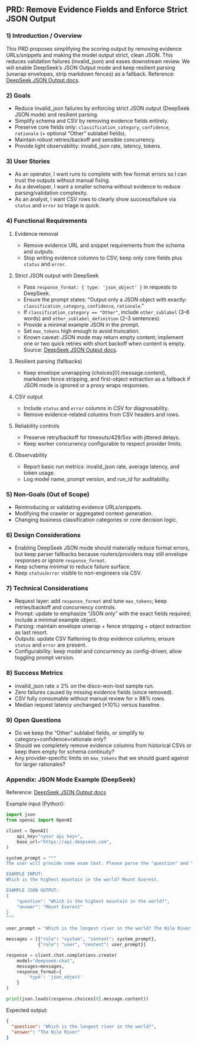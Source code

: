 ## PRD: Remove Evidence Fields and Enforce Strict JSON Output

### 1) Introduction / Overview

This PRD proposes simplifying the scoring output by removing evidence URLs/snippets and making the model output strict, clean JSON. This reduces validation failures (invalid_json) and eases downstream review. We will enable DeepSeek’s JSON Output mode and keep resilient parsing (unwrap envelopes, strip markdown fences) as a fallback. Reference: [DeepSeek JSON Output docs](https://api-docs.deepseek.com/guides/json_mode).

### 2) Goals

- Reduce invalid_json failures by enforcing strict JSON output (DeepSeek JSON mode) and resilient parsing.
- Simplify schema and CSV by removing evidence fields entirely.
- Preserve core fields only: `classification_category`, `confidence`, `rationale` (+ optional “Other” sublabel fields).
- Maintain robust retries/backoff and sensible concurrency.
- Provide light observability: invalid_json rate, latency, tokens.

### 3) User Stories

- As an operator, I want runs to complete with few format errors so I can trust the outputs without manual fixing.
- As a developer, I want a smaller schema without evidence to reduce parsing/validation complexity.
- As an analyst, I want CSV rows to clearly show success/failure via `status` and `error` so triage is quick.

### 4) Functional Requirements

1. Evidence removal

   - Remove evidence URL and snippet requirements from the schema and outputs.
   - Stop writing evidence columns to CSV; keep only core fields plus `status` and `error`.

2. Strict JSON output with DeepSeek

   - Pass `response_format: { type: 'json_object' }` in requests to DeepSeek.
   - Ensure the prompt states: “Output only a JSON object with exactly: `classification_category`, `confidence`, `rationale`.”
   - If `classification_category == "Other"`, include `other_sublabel` (3–6 words) and `other_sublabel_definition` (2–3 sentences).
   - Provide a minimal example JSON in the prompt.
   - Set `max_tokens` high enough to avoid truncation.
   - Known caveat: JSON mode may return empty content; implement one or two quick retries with short backoff when content is empty. Source: [DeepSeek JSON Output docs](https://api-docs.deepseek.com/guides/json_mode).

3. Resilient parsing (fallbacks)

   - Keep envelope unwrapping (choices[0].message.content), markdown fence stripping, and first-object extraction as a fallback if JSON mode is ignored or a proxy wraps responses.

4. CSV output

   - Include `status` and `error` columns in CSV for diagnosability.
   - Remove evidence-related columns from CSV headers and rows.

5. Reliability controls

   - Preserve retry/backoff for timeouts/429/5xx with jittered delays.
   - Keep worker concurrency configurable to respect provider limits.

6. Observability
   - Report basic run metrics: invalid_json rate, average latency, and token usage.
   - Log model name, prompt version, and run_id for auditability.

### 5) Non-Goals (Out of Scope)

- Reintroducing or validating evidence URLs/snippets.
- Modifying the crawler or aggregated context generation.
- Changing business classification categories or core decision logic.

### 6) Design Considerations

- Enabling DeepSeek JSON mode should materially reduce format errors, but keep parser fallbacks because routers/providers may still envelope responses or ignore `response_format`.
- Keep schema minimal to reduce failure surface.
- Keep `status`/`error` visible to non-engineers via CSV.

### 7) Technical Considerations

- Request layer: add `response_format` and tune `max_tokens`; keep retries/backoff and concurrency controls.
- Prompt: update to emphasize “JSON only” with the exact fields required; include a minimal example object.
- Parsing: maintain envelope unwrap + fence stripping + object extraction as last resort.
- Outputs: update CSV flattening to drop evidence columns; ensure `status` and `error` are present.
- Configurability: keep model and concurrency as config-driven; allow toggling prompt version.

### 8) Success Metrics

- invalid_json rate ≤ 2% on the disco-won-lost sample run.
- Zero failures caused by missing evidence fields (since removed).
- CSV fully consumable without manual review for ≥ 98% rows.
- Median request latency unchanged (±10%) versus baseline.

### 9) Open Questions

- Do we keep the “Other” sublabel fields, or simplify to category+confidence+rationale only?
- Should we completely remove evidence columns from historical CSVs or keep them empty for schema continuity?
- Any provider-specific limits on `max_tokens` that we should guard against for larger rationales?

### Appendix: JSON Mode Example (DeepSeek)

Reference: [DeepSeek JSON Output docs](https://api-docs.deepseek.com/guides/json_mode)

Example input (Python):

```python
import json
from openai import OpenAI

client = OpenAI(
    api_key="<your api key>",
    base_url="https://api.deepseek.com",
)

system_prompt = """
The user will provide some exam text. Please parse the "question" and "answer" and output them in JSON format.

EXAMPLE INPUT:
Which is the highest mountain in the world? Mount Everest.

EXAMPLE JSON OUTPUT:
{
    "question": "Which is the highest mountain in the world?",
    "answer": "Mount Everest"
}
"""

user_prompt = "Which is the longest river in the world? The Nile River."

messages = [{"role": "system", "content": system_prompt},
            {"role": "user", "content": user_prompt}]

response = client.chat.completions.create(
    model="deepseek-chat",
    messages=messages,
    response_format={
        'type': 'json_object'
    }
)

print(json.loads(response.choices[0].message.content))
```

Expected output:

```json
{
  "question": "Which is the longest river in the world?",
  "answer": "The Nile River"
}
```
